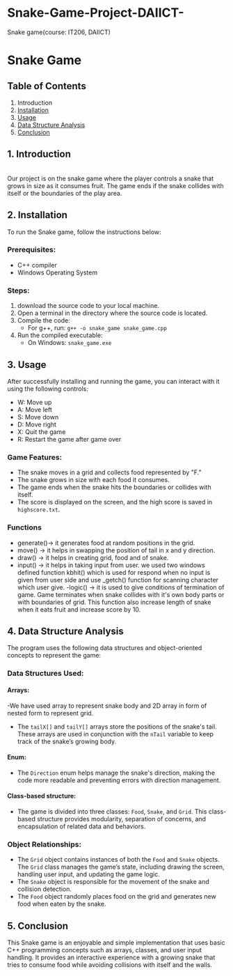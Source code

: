 # Snake-Game-Project-DAIICT-
Snake game(course: IT206, DAIICT)

# Snake Game

## Table of Contents
1. Introduction
2. [Installation](#installation)
3. [Usage](#usage)
4. [Data Structure Analysis](#data-structure-analysis)
5. [Conclusion](#conclusion)

<h2>1. Introduction</h2>
<br>
Our project is on the snake game where the player controls a snake that grows in size as it consumes fruit. The game ends if the snake collides with itself or the boundaries of the play area.
<br>

## 2. Installation

To run the Snake game, follow the instructions below:

### Prerequisites:

- C++ compiler 
- Windows Operating System 

### Steps:

1. download the source code to your local machine.
2. Open a terminal in the directory where the source code is located.
3. Compile the code:
   - For g++, run: `g++ -o snake_game snake_game.cpp`
4. Run the compiled executable:
   - On Windows: `snake_game.exe`
   
## 3. Usage

After successfully installing and running the game, you can interact with it using the following controls:

- W: Move up
- A: Move left
- S: Move down
- D: Move right
- X: Quit the game
- R: Restart the game after game over

### Game Features:

- The snake moves in a grid and collects food represented by "F."
- The snake grows in size with each food it consumes.
- The game ends when the snake hits the boundaries or collides with itself.
- The score is displayed on the screen, and the high score is saved in `highscore.txt`.

### Functions

- generate()-> it generates food at random positions in the grid.
- move()  -> it helps in swapping the position of tail in x and y direction.
- draw()  -> it helps in creating grid, food and of snake.
- input() -> it helps in taking input from user. we used two windows defined function kbhit() which is used for respond when 
             no input is given from user side and use _getch() function for scanning character which user give.
-logic()  -> it is used to give conditions of termination of game. Game terminates when snake collides with it's own body 
             parts or with boundaries of grid. This function also increase length of snake when it eats fruit and increase 
             score by  10.

## 4. Data Structure Analysis
   
The program uses the following data structures and object-oriented concepts to represent the game:
    
### Data Structures Used:

#### Arrays:
-We have used array to represent snake body and 2D array in form of nested form to represent grid.
- The `tailX[]` and `tailY[]` arrays store the positions of the snake's tail. These arrays are used in conjunction with the `nTail` variable to keep track of the snake’s growing body.

#### Enum:
- The `Direction` enum helps manage the snake's direction, making the code more readable and preventing errors with direction management.

#### Class-based structure:
- The game is divided into three classes: `Food`, `Snake`, and `Grid`. This class-based structure provides modularity, separation of concerns, and encapsulation of related data and behaviors.

### Object Relationships:

- The `Grid` object contains instances of both the `Food` and `Snake` objects. The `Grid` class manages the game’s state, including drawing the screen, handling user input, and updating the game logic.
- The `Snake` object is responsible for the movement of the snake and collision detection.
- The `Food` object randomly places food on the grid and generates new food when eaten by the snake.

## 5. Conclusion
   
This Snake game is an enjoyable and simple implementation that uses basic C++ programming concepts such as arrays, classes, and user input handling. It provides an interactive experience with a growing snake that tries to consume food while avoiding collisions with itself and the walls.


